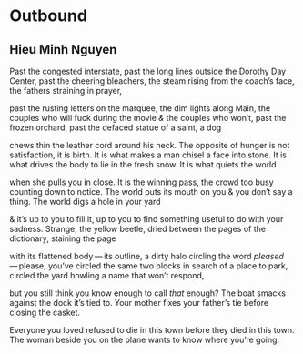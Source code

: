 # Outbound
## Hieu Minh Nguyen
Past the congested interstate, past the long lines
outside the Dorothy Day Center, past the cheering bleachers,
the steam rising from the coach’s face, the fathers straining in prayer,

past the rusting letters on the marquee, the dim lights along Main,
the couples who will fuck during the movie _&_ the couples who won’t,
past the frozen orchard, past the defaced statue of a saint, a dog

chews thin the leather cord around his neck. The opposite of hunger
is not satisfaction, it is birth. It is what makes a man chisel a face into
stone.
It is what drives the body to lie in the fresh snow. It is what quiets the
world

when she pulls you in close. It is the winning pass, the crowd too busy
counting down to notice. The world puts its mouth on you
& you don’t say a thing. The world digs a hole in your yard

& it’s up to you to fill it, up to you to find something useful
to do with your sadness. Strange, the yellow beetle, dried
between the pages of the dictionary, staining the page

with its flattened body — its outline, a dirty halo circling
the word _pleased_  — please, you’ve circled the same two blocks in search
of a place to park, circled the yard howling a name that won’t respond,

but you still think you know enough to call _that_ enough?
The boat smacks against the dock it’s tied to. Your mother
fixes your father’s tie before closing the casket.

Everyone you loved refused to die in this town
before they died in this town. The woman beside you
on the plane wants to know where you’re going.